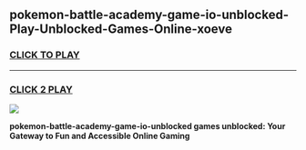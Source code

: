 
## pokemon-battle-academy-game-io-unblocked-Play-Unblocked-Games-Online-xoeve
<h3>
<a href="https://premium76.site?title=pokemon-battle-academy-game-io-unblocked&ref=25A">CLICK TO PLAY</a></h3>
<hr>

<h3>
<a href="https://premium76.site?title=pokemon-battle-academy-game-io-unblocked&ref=25A">CLICK 2 PLAY</a>
  
</h3>

<a href="https://premium76.site?title=pokemon-battle-academy-game-io-unblocked&ref=25A"><img src="https://clearcache.store/games.png"></a>


**pokemon-battle-academy-game-io-unblocked games unblocked: Your Gateway to Fun and Accessible Online Gaming**
